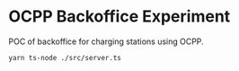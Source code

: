 # OCPP Backoffice Experiment

POC of backoffice for charging stations using OCPP.

`yarn ts-node ./src/server.ts`
